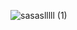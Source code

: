 ![sasaslllll (1)](https://user-images.githubusercontent.com/97593843/192640199-af4018b3-8543-438c-81f7-42e9f1766ddd.jpg)
